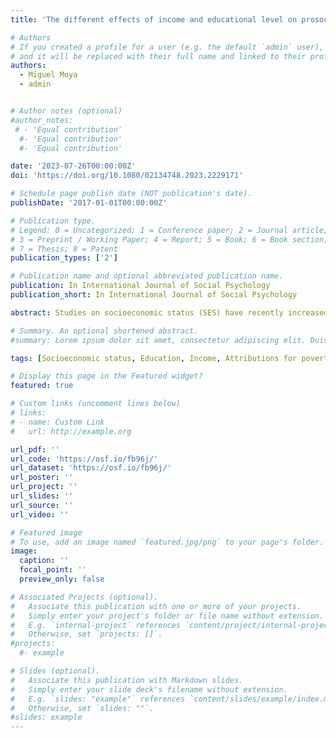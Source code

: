 ```yaml
---
title: 'The different effects of income and educational level on prosocial behaviour and related ideological variables'

# Authors
# If you created a profile for a user (e.g. the default `admin` user), write the username (folder name) here
# and it will be replaced with their full name and linked to their profile.
authors:
  - Miguel Moya
  - admin


# Author notes (optional)
#author_notes:
 # - 'Equal contribution'
  #- 'Equal contribution'
  #- 'Equal contribution'

date: '2023-07-26T00:00:00Z'
doi: 'https://doi.org/10.1080/02134748.2023.2229171'

# Schedule page publish date (NOT publication's date).
publishDate: '2017-01-01T00:00:00Z'

# Publication type.
# Legend: 0 = Uncategorized; 1 = Conference paper; 2 = Journal article;
# 3 = Preprint / Working Paper; 4 = Report; 5 = Book; 6 = Book section;
# 7 = Thesis; 8 = Patent
publication_types: ['2']

# Publication name and optional abbreviated publication name.
publication: In International Journal of Social Psychology
publication_short: In International Journal of Social Psychology

abstract: Studies on socioeconomic status (SES) have recently increased in social psychology. The most used indicators to measure objective SES are income and educational level (usually standardizing and summing the scores of these variables). However, income and education possibly have different, even opposite effects on certain variables. Across seven studies, using data from previous research and from international databases, we show that this is true both for prosocial behaviour and for variables related to prosocial behaviour. A higher educational level tends to positively predict prosocial behaviour (Studies 1a–1d) and structural attributions of poverty (Studies 2 and 3), and negatively predict scores for meritocratic beliefs (Study 3) and just world beliefs (Study 4). In most cases, income showed a reverse trend or did not predict the outcome. We discuss the broader implications both for the study of prosocial behaviour and social class.

# Summary. An optional shortened abstract.
#summary: Lorem ipsum dolor sit amet, consectetur adipiscing elit. Duis posuere tellus ac convallis placerat. Proin tincidunt magna sed ex sollicitudin condimentum.

tags: [Socioeconomic status, Education, Income, Attributions for poverty, Prosocial Behaviour]

# Display this page in the Featured widget?
featured: true

# Custom links (uncomment lines below)
# links:
# - name: Custom Link
#   url: http://example.org

url_pdf: ''
url_code: 'https://osf.io/fb96j/'
url_dataset: 'https://osf.io/fb96j/'
url_poster: ''
url_project: ''
url_slides: ''
url_source: ''
url_video: ''

# Featured image
# To use, add an image named `featured.jpg/png` to your page's folder.
image:
  caption: ''
  focal_point: ''
  preview_only: false

# Associated Projects (optional).
#   Associate this publication with one or more of your projects.
#   Simply enter your project's folder or file name without extension.
#   E.g. `internal-project` references `content/project/internal-project/index.md`.
#   Otherwise, set `projects: []`.
#projects:
  #- example

# Slides (optional).
#   Associate this publication with Markdown slides.
#   Simply enter your slide deck's filename without extension.
#   E.g. `slides: "example"` references `content/slides/example/index.md`.
#   Otherwise, set `slides: ""`.
#slides: example
---
```


